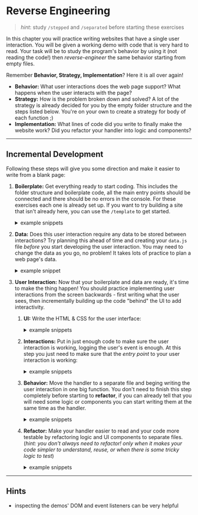 # Reverse Engineering

> _hint_: study `/stepped` and `/separated` before starting these exercises

In this chapter you will practice writing websites that have a single user interaction. You will be given a working demo with code that is very hard to read. Your task will be to study the program's behavior by using it (not reading the code!) then _reverse-engineer_ the same behavior starting from empty files.

Remember **Behavior, Strategy, Implementation**? Here it is all over again!

- **Behavior:** What user interactions does the web page support? What happens when the user interacts with the page?
- **Strategy:** How is the problem broken down and solved? A lot of the strategy is already decided for you by the empty folder structure and the steps listed below. You're on your own to create a strategy for body of each function ;)
- **Implementation:** What lines of code did you write to finally make the website work? Did you refactor your handler into logic and components?

---

## Incremental Development

Following these steps will give you some direction and make it easier to write from a blank page:

1. **Boilerplate:** Get everything ready to start coding. This includes the folder structure and boilerplate code, all the main entry points should be connected and there should be no errors in the console. For these exercises each one is already set up. If you want to try building a site that isn't already here, you can use the `/template` to get started.

   <details>
   <summary>example snippets</summary>

   ```js
   // ./src/init/index.js

   // an empty JS file
   ```

   ```css
   /* ./public/style.css */

   /* an empty CSS file */
   ```

   ```html
   <!--  ./index.html -->

   <!DOCTYPE html>
   <html lang="en">
     <head>
       <meta charset="utf-8" />
       <title></title>
       <link rel="stylesheet" href="./public/style.css" />
     </head>

     <body>
       <div id="user-interface"></div>
       <script type="module" src="./src/init/index.js"></script>
     </body>
   </html>
   ```

   </details>

2. **Data:** Does this user interaction require any data to be stored between interactions? Try planning this ahead of time and creating your `data.js` file _before_ you start developing the user interaction. You may need to change the data as you go, no problem! It takes lots of practice to plan a web page's data.

   <details>
   <summary>example snippet</summary>

   ```js
   // ./src/data.js

   export const data = {
     /* ... */
   };
   ```

   </details>

3. **User Interaction:** Now that your boilerplate and data are ready, it's time to make the thing happen! You should practice implementing user interactions from the screen backwards - first writing what the user sees, then incrementally building up the code "behind" the UI to add interactivity.

   1. **UI:** Write the HTML & CSS for the user interface:

      <details>
      <summary>example snippets</summary>

      ```css
      /* ./public/style.css */

      .round {
        border-radius: 50%;
      }
      ```

      ```html
      <!-- ./index.html -->

      <button class="round">do it!</button>
      ```

      </details>

   2. **Interactions:** Put in just enough code to make sure the user interaction is working, logging the user's event is enough. At this step you just need to make sure that the _entry point_ to your user interaction is working:

      <details>
      <summary>example snippets</summary>

      ```js
      // ./src/listeners/do-something.js

      document
        .getElementById('do-something')
        .addEventListener('click', (event) => {
          console.log(event);
        });
      ```

      ```js
      // ./src/init/index.js

      import './listeners/do-something.js
      ```

      ```html
      <!-- ./index.html -->

      <button id="do-something" class="round">do it!</button>
      ```

      </details>

   3. **Behavior:** Move the handler to a separate file and beging writing the user interaction in one big function. You don't need to finish this step completely before starting to **refactor**, if you can already tell that you will need some logic or components you can start writing them at the same time as the handler.

      <details>
      <summary>example snippets</summary>

      ```js
      // ./src/handlers/do-it.js

      /**
       * ...
       */
      export const doItHandler = (event) => {
        // ... make the things happen
      };
      ```

      ```js
      // ./src/listeners/do-something.js

      import { doItHandler } from '../handlers/do-it.js';

      document
        .getElementById('do-something')
        .addEventListener('click', doItHandler);
      ```

      </details>

   4. **Refactor:** Make your handler easier to read and your code more testable by refactoring logic and UI components to separate files. (_hint: you don't always need to refactor! only when it makes your code simpler to understand, reuse, or when there is some tricky logic to test_)

      <details>
      <summary>example snippets</summary>

      ```js
      // ./src/logic/cleverness.js

      /**
       * ...
       */
      export const cleverness = () => {
        // ...
      };
      ```

      ```js
      // ./src/components/render-data.js

      /**
       * ...
       */
      export const renderData = () => {
        // ...
      };
      ```

      ```js
      // ./src/handlers/do-it.js

      import { cleverness } from '../logic/cleverness.js';
      import { renderData } from '../components/render-data.js';

      /**
       * ...
       */
      export const doItHandler = (event) => {
        // ... use the logic and component to make things happen
      };
      ```

      ```js
      // ./src/logic/cleverness.spec.js

      import { cleverness } from './cleverness.js';

      describe('cleverness: ...', () => {
        // ...
      });
      ```

      ```html
      <!-- ./src/components/render-data.test.html -->

      <!-- ... -->
      <script type="module">
        // ...
        showComponentTestCase(/* ... */);
        // ...
      </script>
      <!-- ... -->
      ```

      ```js
      // ./src/components/render-data.spec.js

      import { renderData } from './render-data.js';

      describe('renderData: ...', () => {
        // ...
      });
      ```

      </details>

---

## Hints

- inspecting the demos' DOM and event listeners can be very helpful
